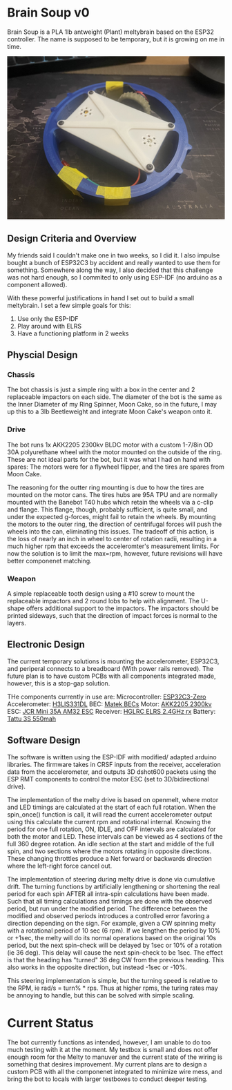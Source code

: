 # Brain Soup v0 #

Brain Soup is a PLA 1lb antweight (Plant) meltybrain based on the ESP32 controller. The name is supposed to be temporary, but it is growing on me in time.

![Picture of Brain Soup test platform](img/IMG_0982.jpg)

## Design Criteria and Overview ##

My friends said I couldn't make one in two weeks, so I did it. I also impulse bought a bunch of ESP32C3 by accident and really wanted to use them for something. Somewhere along the way, I also decided that this challenge was not hard enough, so I commited to only using ESP-IDF (no arduino as a component allowed).

With these powerful justifications in hand I set out to build a small meltybrain. I set a few simple goals for this:
1. Use only the ESP-IDF
2. Play around with ELRS
3. Have a functioning platform in 2 weeks

## Physcial Design ##
### Chassis ###
The bot chassis is just a simple ring with a box in the center and 2 replaceable impactors on each side. The diameter of the bot is the same as the Inner Diameter of my Ring Spinner, Moon Cake, so in the future, I may up this to a 3lb Beetleweight and integrate Moon Cake's weapon onto it.

### Drive ###
The bot runs 1x AKK2205 2300kv BLDC motor with a custom 1-7/8in OD 30A polyurethane wheel with the motor mounted on the outside of the ring. These are not ideal parts for the bot, but it was what I had on hand with spares: The motors were for a flywheel flipper, and the tires are spares from Moon Cake.

The reasoning for the outter ring mounting is due to how the tires are mounted on the motor cans. The tires hubs are 95A TPU and are normally mounted with the Banebot T40 hubs which retain the wheels via a c-clip and flange. This flange, though, probably sufficient, is quite small, and under the expected g-forces, might fail to retain the wheels. By mounting the motors to the outer ring, the direction of centrifugal forces will push the wheels into the can, eliminating this issues. The tradeoff of this action, is the loss of nearly an inch in wheel to center of rotation radii, resulting in a much higher rpm that exceeds the acceleromter's measurement limits. For now the solution is to limit the max=rpm, however, future revisions will have better componenet matching.

### Weapon ###
A simple replaceable tooth design using a #10 screw to mount the replaceable impactors and 2 round lobs to help with alignment. The U-shape offers additional support to the impactors. The impactors should be printed sideways, such that the direction of impact forces is normal to the layers.

## Electronic Design ##
The current temporary solutions is mounting the accelerometer, ESP32C3, and periperal connects to a breadboard (With power rails removed). The future plan is to have custom PCBs with all components integrated made, however, this is a stop-gap solution.

THe components currently in use are:
Microcontroller: [ESP32C3-Zero](https://www.aliexpress.us/item/3256806984814685.html?spm=a2g0o.order_list.order_list_main.52.326318028jwmO5&gatewayAdapt=glo2usa)
Accelerometer: [H3LIS331DL](https://learn.sparkfun.com/tutorials/h3lis331dl-accelerometer-breakout-hookup-guide/all)
BEC: [Matek BECs](https://www.amazon.com/Adjustable-Step-Down-Regulator-Quadcopter-Martian/dp/B07MS1ND5M)
Motor: [AKK2205 2300kv](https://www.amazon.com/AKK-RS2205-Brushless-2300KV-Quadcopter/dp/B07BQRGT7Q/ref=sr_1_1?crid=17NFJR02LURU5&dib=eyJ2IjoiMSJ9.QBtIv8oc_cwjyz66JMK629aizptPHuOzviAwD-WnXVytT0YmUVXHyBDeS9--9TGU0ETZJm4dyGM8YSAK49NEeA.BOj1R2SB9vsBAA7dxg4zjLoC4IKkh_DXQrjgS82ZTtg&dib_tag=se&keywords=akk+2205&qid=1741852395&sprefix=akk+2205%2Caps%2C114&sr=8-1)
ESC: [JCR Mini 35A AM32 ESC](https://justcuzrobotics.com/products/jcr-rc-mini-35a-am32-esc-brushless)
Receiver: [HGLRC ELRS 2.4GHz rx](https://www.amazon.com/HGLRC-ELRS-2-4G-Receiver-Omni-Directional/dp/B0CNRX33V6)
Battery: [Tattu 3S 550mah](https://www.amazon.com/Tattu-R-Line-550mAh-11-1V-Battery/dp/B097BVB2DT/ref=sr_1_3?crid=1CTBCWBAEBJGI&dib=eyJ2IjoiMSJ9.cYdAnWNx5mW9nKq6lmRVbL_ecY8xlypoTYX4Mg5lFhfzaF1fpWa9jBGJblj5VUAjO_uCQfx0T-tmLMOkDrESKDTKcMnep3imjiZ4U1kZLzpIdSXH8p5TKtwpMsLNB8caiids1-FUXmS9OTD9M_KJmQYQ9Kjck9vY3SEGiqsgjJSV1QglKXlMrdgUcEV4c4MwThW92MVrmgQmqjY7KihDrsm67XFcXLg8zC5RRYquHsnbtk5GbMjTMYkZilaDPRrHY5TFv6vQM-ViUAtH1mquzh4SevaxZNILBLenHbL5kLgwq5Y0QezMBhBrQcg84Ms3M36Rw0BZ6rRCZySSs_eF15WjfFcnqB5Jf31pFe_9t9Y.G7IAnH51220AOkKTLIqyouFedGLT5Kw2iKMY3gl4iog&dib_tag=se&keywords=tattu+3s+550&qid=1741852572&s=toys-and-games&sprefix=tattu+3s+550%2Ctoys-and-games%2C96&sr=1-3)

## Software Design ##
The software is written using the ESP-IDF with modified/ adapted arduino libraries. The firmware takes in CRSF inputs from the receiver, acceleration data from the accelerometer, and outputs 3D dshot600 packets using the ESP RMT components to control the motor ESC (set to 3D/bidirectional drive).

The implementation of the melty drive is based on openmelt, where motor and LED timings are calculated at the start of each full rotation. When the spin_once() function is call, it will read the current accelerometer output using this calculate the current rpm and rotational internal. Knowing the period for one full rotation, ON, IDLE, and OFF intervals are calculated for both the motor and LED. These intervals can be viewed as 4 sections of the full 360 degree rotation. An idle section at the start and middle of the full spin, and two sections where the motors rotating in opposite directions. These changing throttles produce a Net forward or backwards direction where the left-right force cancel out.

The implementation of steering during melty drive is done via cumulative drift. The turning functions by artificially lengthening or shortening the real period for each spin AFTER all intra-spin calculations have been made. Such that all timing calculations and timings are done with the observed period, but run under the modified period. The difference between the modified and observed periods introduces a controlled error favoring a direction depending on the sign. For example, given a CW spinning melty with a rotational period of 10 sec (6 rpm). If we lengthen the period by 10% or +1sec, the melty will do its normal operations based on the original 10s period, but the next spin-check will be delayed by 1sec or 10% of a rotation (ie 36 deg). This delay will cause the next spin-check to be 1sec. The effect is that the heading has "turned" 36 deg CW from the previous heading. This also works in the opposite direction, but instead -1sec or -10%.

This steering implementation is simple, but the turning speed is relative to the RPM, ie rad/s = turn% * rps. Thus at higher rpms, the turing rates may be annoying to handle, but this can be solved with simple scaling.

# Current Status #
The bot currently functions as intended, however, I am unable to do too much testing with it at the moment. My testbox is small and does not offer enough room for the Melty to manuver and the current state of the wiring is something that desires improvement. My current plans are to design a custom PCB with all the componenet integrated to minimize wire mess, and bring the bot to locals with larger testboxes to conduct deeper testing.

